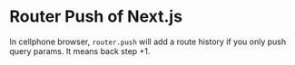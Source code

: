 # Router Push of Next.js

In cellphone browser, `router.push` will add a route history if you only push query params. It means back step +1.
